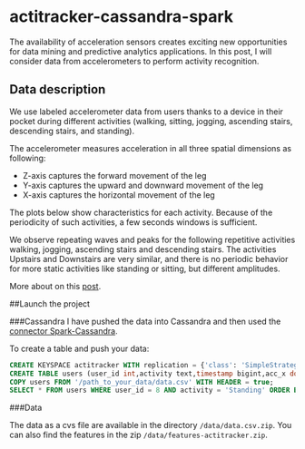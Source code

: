 # actitracker-cassandra-spark

The availability of acceleration sensors creates exciting new opportunities for data mining and predictive analytics applications. In this post, I will consider data from accelerometers to perform activity recognition.

## Data description
We use labeled accelerometer data from users thanks to a device in their pocket during different activities 
(walking, sitting, jogging, ascending stairs, descending stairs, and standing).

The accelerometer measures acceleration in all three spatial dimensions as following:

- Z-axis captures the forward movement of the leg
- Y-axis captures the upward and downward movement of the leg
- X-axis captures the horizontal movement of the leg

The plots below show characteristics for each activity. Because of the periodicity of such activities, a few seconds windows is sufficient.

We observe repeating waves and peaks for the following repetitive activities walking, jogging, ascending stairs and descending stairs. The activities Upstairs and Downstairs are very similar, and there is no periodic behavior for more static activities like standing or sitting, but different amplitudes.

More about on this [post](https://nivdul.wordpress.com/2015/04/20/analyze-accelerometer-data-with-apache-spark-and-mllib/).

##Launch the project

###Cassandra
I have pushed the data into Cassandra and then used the [connector Spark-Cassandra](https://github.com/datastax/spark-cassandra-connector).

To create a table and push your data:
```sql
CREATE KEYSPACE actitracker WITH replication = {'class': 'SimpleStrategy', 'replication_factor': 1 };
CREATE TABLE users (user_id int,activity text,timestamp bigint,acc_x double,acc_y double,acc_z double, PRIMARY KEY ((user_id,activity),timestamp));
COPY users FROM '/path_to_your_data/data.csv' WITH HEADER = true;
SELECT * FROM users WHERE user_id = 8 AND activity = 'Standing' ORDER BY timestamp asc LIMIT 10;
```

###Data

The data as a cvs file are available in the directory ```/data/data.csv.zip```.
You can also find the features in the zip ```/data/features-actitracker.zip```.
